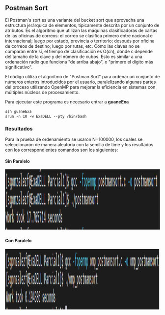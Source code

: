 ## Postman Sort
El Postman's sort es una variante del bucket sort que aprovecha una estructura jerárquica de elementos,
típicamente descrita por un conjunto de atributos. Es el algoritmo que utilizan las máquinas clasificadoras
de cartas de las oficinas de correos: el correo se clasifica primero entre nacional e internacional;
luego por estado, provincia o territorio; después por oficina de correos de destino; luego por rutas, etc.
Como las claves no se comparan entre sí, el tiempo de clasificación es O(cn), donde c depende del tamaño de la clave y del número de cubos.
Esto es similar a una ordenación radix que funciona "de arriba abajo", o "primero el dígito más significativo".

El código utiliza el algoritmo de "Postman Sort" para ordenar un conjunto de números enteros introducidos por el usuario,
paralelizando algunas partes del proceso utilizando OpenMP para mejorar la eficiencia en sistemas con múltiples núcleos de procesamiento.

Para ejecutar este programa es necesario entrar a <strong>guaneExa</strong>
```
ssh guaneExa
srun -n 10 -w ExaDELL --pty /bin/bash
```
### Resultados
Para la prueba de ordenamiento se usaron N=100000, los cuales se seleccionaron de manera aleatoria con la semilla de time y
los resultados con los correspondientes comandos son los siguientes:
#### Sin Paralelo
<img style="height:200px; width:1000px"  src="./Images/sin_paralelizar.png"/>

#### Con Paralelo
<img style="height:200px; width:1000px"  src="./Images/paralelizado.png"/>
